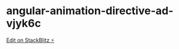 # angular-animation-directive-ad-vjyk6c

[Edit on StackBlitz ⚡️](https://stackblitz.com/edit/angular-animation-directive-ad-vjyk6c)